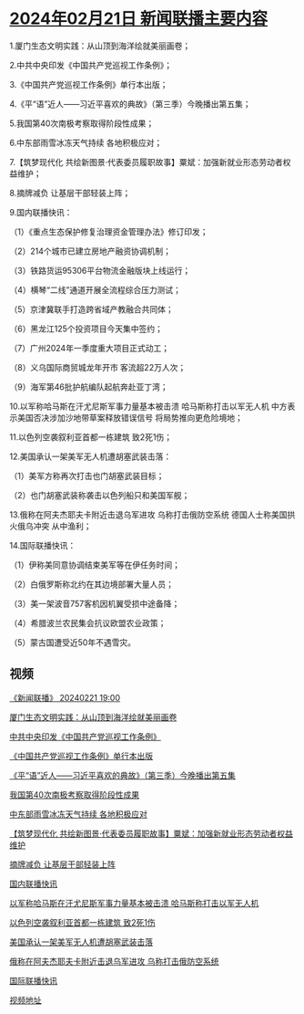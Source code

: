 # [2024年02月21日 新闻联播主要内容](https://tv.cctv.com/lm/xwlb/day/20240221.shtml)

1.厦门生态文明实践：从山顶到海洋绘就美丽画卷；

2.中共中央印发《中国共产党巡视工作条例》；

3.《中国共产党巡视工作条例》单行本出版；

4.《平“语”近人——习近平喜欢的典故》（第三季）今晚播出第五集；

5.我国第40次南极考察取得阶段性成果；

6.中东部雨雪冰冻天气持续 各地积极应对；

7.【筑梦现代化 共绘新图景·代表委员履职故事】粟斌：加强新就业形态劳动者权益维护；

8.摘牌减负 让基层干部轻装上阵；

9.国内联播快讯：

（1）《重点生态保护修复治理资金管理办法》修订印发；

（2）214个城市已建立房地产融资协调机制；

（3）铁路货运95306平台物流金融版块上线运行；

（4）横琴“二线”通道开展全流程综合压力测试；

（5）京津冀联手打造跨省域产教融合共同体；

（6）黑龙江125个投资项目今天集中签约；

（7）广州2024年一季度重大项目正式动工；

（8）义乌国际商贸城龙年开市 客流超22万人次；

（9）海军第46批护航编队起航奔赴亚丁湾；

10.以军称哈马斯在汗尤尼斯军事力量基本被击溃 哈马斯称打击以军无人机 中方表示美国否决涉加沙地带草案释放错误信号 将局势推向更危险境地；

11.以色列空袭叙利亚首都一栋建筑 致2死1伤；

12.美国承认一架美军无人机遭胡塞武装击落：

（1）美军方称再次打击也门胡塞武装目标；

（2）也门胡塞武装称袭击以色列船只和美国军舰；

13.俄称在阿夫杰耶夫卡附近击退乌军进攻 乌称打击俄防空系统 德国人士称美国拱火俄乌冲突 从中渔利；

14.国际联播快讯：

（1）伊称美同意协调结束美军等在伊任务时间；

（2）白俄罗斯称北约在其边境部署大量人员；

（3）美一架波音757客机因机翼受损中途备降；

（4）希腊波兰农民集会抗议欧盟农业政策；

（5）蒙古国遭受近50年不遇雪灾。

## 视频

[《新闻联播》 20240221 19:00](https://tv.cctv.com/2024/02/21/VIDExJdAYMWp58drfjXdeGRd240221.shtml)

[厦门生态文明实践：从山顶到海洋绘就美丽画卷](https://tv.cctv.com/2024/02/21/VIDEgTCYr7U2SfZdMEw9MXN1240221.shtml)

[中共中央印发《中国共产党巡视工作条例》](https://tv.cctv.com/2024/02/21/VIDEvWMX1LZsAvBqx3q185Zd240221.shtml)

[《中国共产党巡视工作条例》单行本出版](https://tv.cctv.com/2024/02/21/VIDE9NwRUDrWV6joe4bwMTBc240221.shtml)

[《平“语”近人——习近平喜欢的典故》（第三季）今晚播出第五集](https://tv.cctv.com/2024/02/21/VIDEIoEOSzqsUl1iPZBrMKRO240221.shtml)

[我国第40次南极考察取得阶段性成果](https://tv.cctv.com/2024/02/21/VIDEoXrkZLbUel1js7K8g78b240221.shtml)

[中东部雨雪冰冻天气持续 各地积极应对](https://tv.cctv.com/2024/02/21/VIDEBh2iOK4ItmRhGmVomPsc240221.shtml)

[【筑梦现代化 共绘新图景·代表委员履职故事】粟斌：加强新就业形态劳动者权益维护](https://tv.cctv.com/2024/02/21/VIDEEe1VUEQgC188I6HsTRqj240221.shtml)

[摘牌减负 让基层干部轻装上阵](https://tv.cctv.com/2024/02/21/VIDEsYWu7XsqLghpQCI6jzKe240221.shtml)

[国内联播快讯](https://tv.cctv.com/2024/02/21/VIDE3Z9n7dre0YWHRKaEsxRC240221.shtml)

[以军称哈马斯在汗尤尼斯军事力量基本被击溃 哈马斯称打击以军无人机](https://tv.cctv.com/2024/02/21/VIDEj9pKTsU3aHiWJ7mFCNdA240221.shtml)

[以色列空袭叙利亚首都一栋建筑 致2死1伤](https://tv.cctv.com/2024/02/21/VIDEWk2SoI45kBTDNAR9hCyt240221.shtml)

[美国承认一架美军无人机遭胡塞武装击落](https://tv.cctv.com/2024/02/21/VIDEWFTw3an6oa1dyIjOplkZ240221.shtml)

[俄称在阿夫杰耶夫卡附近击退乌军进攻 乌称打击俄防空系统](https://tv.cctv.com/2024/02/21/VIDE68jYKj1wKewo5Vp4g92Y240221.shtml)

[国际联播快讯](https://tv.cctv.com/2024/02/21/VIDEhqviJOymLkyiExFSVmF7240221.shtml)

[视频地址](https://tv.cctv.com/lm/xwlb/day/20240221.shtml) 

